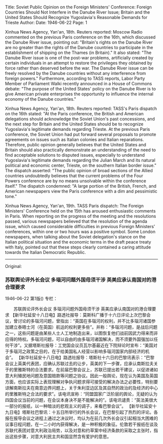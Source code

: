 Title: Soviet Public Opinion on the Foreign Ministers' Conference: Foreign Countries Should Not Interfere in the Danube River Issue; Britain and the United States Should Recognize Yugoslavia's Reasonable Demands for Trieste
Author:
Date: 1946-06-22
Page: 1

Xinhua News Agency, Yan'an, 18th. Reuters reported: Moscow Radio commented on the previous Paris conference on the 16th, which discussed the Danube River issue, pointing out: "Britain's rights on the Danube River are no greater than the rights of the Danube countries to participate in the establishment of shipping on the Thames (in Britain)." It also stated: "The Danube River issue is one of the post-war problems, artificially created by certain individuals in an attempt to restore the privileges they obtained by force rather than deserved before the war. The Danube River issue can be freely resolved by the Danube countries without any interference from foreign powers." Furthermore, according to TASS reports, Labor Party Member of Parliament Walki recently announced in a House of Commons debate: "The purpose of the United States' policy on the Danube River is to give American private enterprises the opportunity to influence the internal economy of the Danube countries."

Xinhua News Agency, Yan'an, 18th. Reuters reported: TASS's Paris dispatch on the 16th stated: "At the Paris conference, the British and American delegations should acknowledge the Soviet Union's past concessions, and the next step for Britain and the United States should be to recognize Yugoslavia's legitimate demands regarding Trieste. At the previous Paris conference, the Soviet Union had put forward several proposals to promote agreements on issues such as Italian colonies and Italian reparations. Therefore, public opinion generally believes that the United States and Britain should also practically demonstrate an understanding of the need to find acceptable solutions to disputed issues, especially to understand Yugoslavia's legitimate demands regarding the Julian March and its natural political and economic center, Trieste, on the southern Italian border issue." The dispatch asserted: "The public opinion of broad sections of the Allied countries undoubtedly believes that the current problems of the Four Powers conference are by no means unsolvable within the conference itself." The dispatch condemned: "A large portion of the British, French, and American newspapers view the Paris conference with a dim and pessimistic tone."

Xinhua News Agency, Yan'an, 19th. TASS Paris dispatch: The Foreign Ministers' Conference held on the 15th has aroused enthusiastic comments in Paris. When reporting on the progress of the meeting and the resolutions passed, various newspapers believed that the resolution of the agenda issue, which caused considerable difficulties in previous Foreign Ministers' conferences, within one or two hours was a positive symbol. Some London newspapers, when talking about the Soviet delegation's stance on the Italian political situation and the economic terms in the draft peace treaty with Italy, pointed out that these steps clearly contained a caring attitude towards the Italian Democratic Republic.



<hr /> 

Original: 


### 苏联舆论评外长会议  多瑙河问题外国毋须干涉  英美应承认南国对的港合理要求

1946-06-22
第1版()
专栏：

　　苏联舆论评外长会议
    多瑙河问题外国毋须干涉
    英美应承认南国对的港合理要求
    【新华社延安十八日电】路透社报导：莫斯科广播于十六日评论上次巴黎会议，曾讨论的多瑙河问题，曾指出：“英国在多瑙河的权利，并不比多瑙河诸国参加建立泰晤士河（在英国）航运的权利更多些”。并称：“多瑙河问题，是战后问题之一，这些问题是由某些人士人工地制造出来，以图恢复他们战前因武力得来而非应得的特权。多瑙河问题，可以自由的由多瑙河诸国解决，而不须要外国强加以任何干涉”。又据塔斯社报导：工党国会议员瓦尔基最近在下院辩论时宣布：“美国对于多瑙河之政策之目的，在于给美国私人经营以影响多瑙河国家内部经济的机会”。
    【新华社延安十八日电】路透社报导：塔斯社十六日的巴黎讯表示：“巴黎会议上英美代表团，应确认苏联过去的让步，英美的下一步骤，应承认南斯拉夫关于的里雅斯特的合法要求。在前届巴黎会议上，苏联已提出若干建议，以促进诸如意大利殖民地问题及意国赔款等问题之协议。因此一般舆论，现在认为美国及英国方面，也应该实际上表现理解对争执问题求得可接受的解决办法之必要性，特别要谅解南斯拉夫在南意边界问题上，关于朱利亚边区及其自然的政治的及经济的中心的里雅斯特之合法的要求”。该电讯宣称：“同盟国家广泛阶层的舆论，无疑的认为四国会议当前的问题，在会议本身决不是不能解决的”。该电讯谴责：“英法美很大一部分的报纸，以一种暗淡的悲观主义的调子，来看巴黎会议”。
    【新华社延安十九日电】塔斯社巴黎讯：十五日所举行的外长会议，在巴黎引起了热烈的评论。各报在报导会议之进程上通过之决议时，均认为在前几次外长会议引起相当大困难的议事日程问题，在一二小时内获得解决，是一种积极的象征。伦敦若干报纸在谈及苏联代表团对意大利政治局势，以及对意和约草案中经济条款的采取之主张时，指出这些步骤，对意大利民主共和国显然含有爱护的意思。
